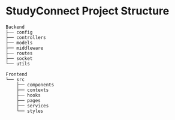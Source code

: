 # StudyConnect Project Structure

```
Backend
├── config
├── controllers
├── models
├── middleware
├── routes
├── socket
└── utils

Frontend
└── src
    ├── components
    ├── contexts
    ├── hooks
    ├── pages
    ├── services
    └── styles
``` 
